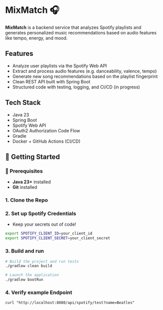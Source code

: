# MixMatch 🎧

**MixMatch** is a backend service that analyzes Spotify playlists and generates personalized music recommendations based on audio features like tempo, energy, and mood.

## Features

- Analyze user playlists via the Spotify Web API
- Extract and process audio features (e.g. danceability, valence, tempo)
- Generate new song recommendations based on the playlist fingerprint
- Clean REST API built with Spring Boot
- Structured code with testing, logging, and CI/CD (in progress)

## Tech Stack

- Java 23
- Spring Boot 
- Spotify Web API
- OAuth2 Authorization Code Flow
- Gradle
- Docker + GitHub Actions (CI/CD)

## 🚀 Getting Started

### 🔧 Prerequisites
- **Java 23+** installed
- **Git** installed

### 1. Clone the Repo

### 2. Set up Spotify Credentials
- Keep your secrets out of code!
```bash
export SPOTIFY_CLIENT_ID=your_client_id
export SPOTIFY_CLIENT_SECRET=your_client_secret
```
### 3. Build and run
```bash
# Build the project and run tests
./gradlew clean build

# Launch the application
./gradlew bootRun
```
### 4. Verify example Endpoint
```
curl "http://localhost:8080/api/spotify/test?name=Beatles"
```
